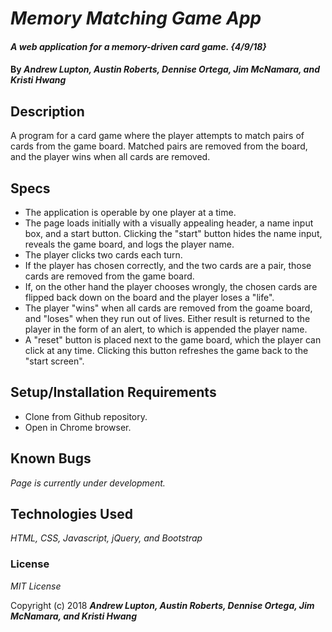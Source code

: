 # _Memory Matching Game App_

#### _A web application for a memory-driven card game. {4/9/18}_

#### By _**Andrew Lupton, Austin Roberts, Dennise Ortega, Jim McNamara, and Kristi Hwang**_

## Description
A program for a card game where the player attempts to match pairs of cards from the game board. Matched pairs are removed from the board, and the player wins when all cards are removed.

## Specs
- The application is operable by one player at a time.
- The page loads initially with a visually appealing header, a name input box, and a start button. Clicking the "start" button hides the name input, reveals the game board, and logs the player name.
- The player clicks two cards each turn.
- If the player has chosen correctly, and the two cards are a pair, those cards are removed from the game board.
- If, on the other hand the player chooses wrongly, the chosen cards are flipped back down on the board and the player loses a "life".
- The player "wins" when all cards are removed from the goame board, and "loses" when they run out of lives. Either result is returned to the player in the form of an alert, to which is appended the player name.
- A "reset" button is placed next to the game board, which the player can click at any time. Clicking this button refreshes the game back to the "start screen".


## Setup/Installation Requirements

* Clone from Github repository.
* Open in Chrome browser.

## Known Bugs

_Page is currently under development._


## Technologies Used

_HTML, CSS, Javascript, jQuery, and Bootstrap_

### License

*MIT License*

Copyright (c) 2018 **_Andrew Lupton, Austin Roberts, Dennise Ortega, Jim McNamara, and Kristi Hwang_**
